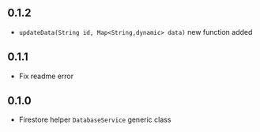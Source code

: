 ## 0.1.2
* `updateData(String id, Map<String,dynamic> data)` new function added

## 0.1.1
* Fix readme error

## 0.1.0
* Firestore helper `DatabaseService` generic class
